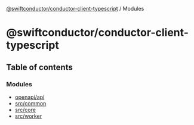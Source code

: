 [@swiftconductor/conductor-client-typescript](README.md) / Modules

# @swiftconductor/conductor-client-typescript

## Table of contents

### Modules

- [openapi/api](modules/openapi_api.md)
- [src/common](modules/src_common.md)
- [src/core](modules/src_core.md)
- [src/worker](modules/src_worker.md)
